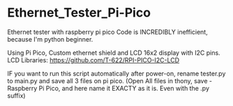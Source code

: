 # Ethernet_Tester_Pi-Pico
Ethernet tester with raspberry pi pico
Code is INCREDIBLY inefficient, because I'm python beginner.

Using Pi Pico, Custom ethernet shield and LCD 16x2 display with I2C pins.
LCD Libraries:  https://github.com/T-622/RPI-PICO-I2C-LCD

IF you want to run this script automatically after power-on, rename tester.py to main.py and save all 3 files on pi pico. (Open All files in thony, save - Raspberry Pi Pico, and here name it EXACTY as it is. Even with the .py suffix)
